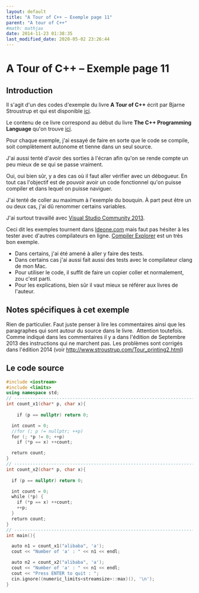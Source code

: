 ```yaml
---
layout: default
title: "A Tour of C++ – Exemple page 11"
parent: "A tour of C++"
#math: mathjax
date: 2014-11-23 01:38:35
last_modified_date: 2020-05-02 23:26:44
---
```


# A Tour of C++ – Exemple page 11

## Introduction
Il s'agit d'un des codes d'exemple du livre **A Tour of C++** écrit par Bjarne Stroustrup et qui est disponible [ici](http://www.amazon.fr/Tour-C-Bjarne-Stroustrup/dp/0321958314/ref%3Dsr_1_1?ie=UTF8&qid=1416699327&sr=8-1&keywords=a+tour+of+c%2B%2B). 

Le contenu de ce livre correspond au début du livre **The C++ Programming Language** qu'on trouve [ici](http://www.amazon.fr/The-Programming-Language-Bjarne-Stroustrup/dp/0321563840/ref%3Dpd_sim_eb_3?ie=UTF8&refRID=0CR047TTJV1HA6CVA9XA).

Pour chaque exemple, j'ai essayé de faire en sorte que le code se compile, soit complètement autonome et tienne dans un seul source.

J'ai aussi tenté d'avoir des sorties à l'écran afin qu'on se rende compte un peu mieux de se qui se passe vraiment.

Oui, oui bien sûr, y a des cas où il faut aller vérifier avec un débogueur.
En tout cas l'objectif est de pouvoir avoir un code fonctionnel qu'on puisse compiler et dans lequel on puisse naviguer.

J'ai tenté de coller au maximum à l'exemple du bouquin. À part peut être un ou deux cas, j'ai dû renommer certains variables.

J'ai surtout travaillé avec [Visual Studio Community 2013](http://www.visualstudio.com/products/visual-studio-community-vs).

Ceci dit les exemples tournent dans [Ideone.com](http://ideone.com/) mais faut pas hésiter à les tester avec d'autres compilateurs en ligne. [Compiler Explorer](https://godbolt.org/) est un très bon exemple.

* Dans certains, j'ai été amené à aller y faire des tests.  
* Dans certains cas j'ai aussi fait aussi des tests avec le compilateur clang de mon Mac.  
* Pour utiliser le code, il suffit de faire un copier coller et normalement, zou c'est parti.  
* Pour les explications, bien sûr il vaut mieux se référer aux livres de l'auteur.  


## Notes spécifiques à cet exemple


Rien de particulier. Faut juste penser à lire les commentaires ainsi que les paragraphes qui sont autour du source dans le livre.  Attention toutefois. Comme indiqué dans les commentaires il y a dans l'édition de Septembre 2013 des instructions qui ne marchent pas. Les problèmes sont corrigés dans l'édition 2014 (voir <http://www.stroustrup.com/Tour_printing2.html>)


## Le code source

```cpp
#include <iostream>
#include <limits>
using namespace std;
// ----------------------------------------------------------------------------
int count_x1(char* p, char x){                                                  // count the number of occurrences of x in p[]
                                                                                // p is assumed to point to a zero-terminated array of char (or to nothing)
    if (p == nullptr) return 0;

  int count = 0;
  //for (; p != nullptr; ++p)                                                   // In Sept 2013 printing, the for statement did'nt work for me : for (; p != nullptr; ++p)
  for (; *p != 0; ++p)                                                          // Corrected in the Sept 2014 prinitng
    if (*p == x) ++count;

  return count;
}
// ----------------------------------------------------------------------------
int count_x2(char* p, char x){                                                  // count the number of occurrences of x in p[]
                                                                                // p is assumed to point to a zero terminated array of char (or to nothing)
  if (p == nullptr) return 0;

  int count = 0;
  while (*p) {                                                                  // There was a typo in Sept 2013 printing. It was written while (p) instead of while (*p). Correction made in Sept 2014 printing.
    if (*p == x) ++count;
    ++p;
  }
  return count;
}
// ----------------------------------------------------------------------------
int main(){

  auto n1 = count_x1("alibaba", 'a');
  cout << "Number of 'a' : " << n1 << endl;

  auto n2 = count_x2("alibaba", 'a');
  cout << "Number of 'a' : " << n1 << endl;
  cout << "Press ENTER to quit : ";
  cin.ignore((numeric_limits<streamsize>::max)(), '\n');
}
```

